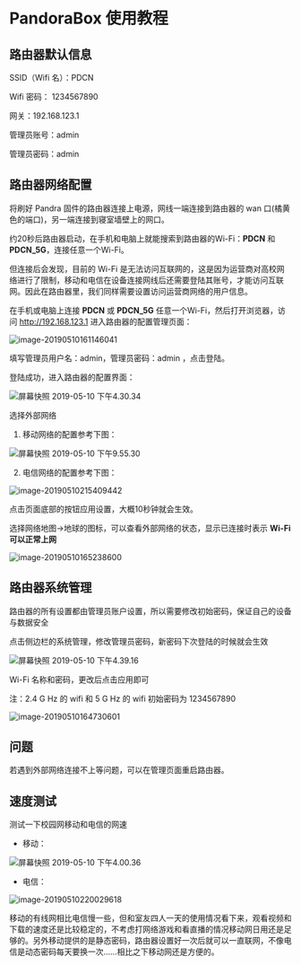 

# PandoraBox 使用教程

## 路由器默认信息

SSID（Wifi 名）：PDCN

Wifi 密码： 1234567890

网关：192.168.123.1

管理员账号：admin

管理员密码：admin



## 路由器网络配置

将刷好 Pandra 固件的路由器连接上电源，网线一端连接到路由器的 wan 口(橘黄色的端口)，另一端连接到寝室墙壁上的网口。

约20秒后路由器启动，在手机和电脑上就能搜索到路由器的Wi-Fi：**PDCN** 和 **PDCN_5G**，连接任意一个Wi-Fi。

但连接后会发现，目前的 Wi-Fi 是无法访问互联网的，这是因为运营商对高校网络进行了限制，移动和电信在设备连接网线后还需要登陆其账号，才能访问互联网。因此在路由器里，我们同样需要设置访问运营商网络的用户信息。

在手机或电脑上连接 **PDCN** 或 **PDCN_5G** 任意一个Wi-Fi，然后打开浏览器，访问 http://192.168.123.1 进入路由器的配置管理页面：

![image-20190510161146041](https://ws1.sinaimg.cn/large/006tNc79ly1g2wafd5k8tj31ao0lijuy.jpg)

填写管理员用户名：admin，管理员密码：admin ，点击登陆。

登陆成功，进入路由器的配置界面：

![屏幕快照 2019-05-10 下午4.30.34](https://ws2.sinaimg.cn/large/006tNc79ly1g2wb64efmpj30zo0u0qf4.jpg)



选择外部网络

1. 移动网络的配置参考下图：

![屏幕快照 2019-05-10 下午9.55.30](https://ws1.sinaimg.cn/large/006tNc79ly1g2wkeg68brj30r81dodp9.jpg)

2. 电信网络的配置参考下图：

![image-20190510215409442](https://ws1.sinaimg.cn/large/006tNc79ly1g2wkbc9m6qj30r61dan78.jpg)

点击页面底部的按钮应用设置，大概10秒钟就会生效。



选择网络地图->地球的图标，可以查看外部网络的状态，显示已连接时表示 **Wi-Fi 可以正常上网**

![image-20190510165238600](https://ws4.sinaimg.cn/large/006tNc79ly1g2wblm086xj310m0u0qb6.jpg)



## 路由器系统管理

路由器的所有设置都由管理员账户设置，所以需要修改初始密码，保证自己的设备与数据安全

点击侧边栏的系统管理，修改管理员密码，新密码下次登陆的时候就会生效

![屏幕快照 2019-05-10 下午4.39.16](https://ws1.sinaimg.cn/large/006tNc79ly1g2wk46or7mj30u00xcqc9.jpg)



 Wi-Fi 名称和密码，更改后点击应用即可

注：2.4 G Hz 的 wifi 和 5 G Hz 的 wifi 初始密码为 1234567890

![image-20190510164730601](https://ws4.sinaimg.cn/large/006tNc79ly1g2wbgan4ozj30u00vu7ef.jpg)



## 问题

若遇到外部网络连接不上等问题，可以在管理页面重启路由器。



## 速度测试

测试一下校园网移动和电信的网速

- 移动：

![屏幕快照 2019-05-10 下午4.00.36](https://ws1.sinaimg.cn/large/006tNc79ly1g2wkg5ezp7j31060u00z8.jpg)



- 电信：

![image-20190510220029618](https://ws4.sinaimg.cn/large/006tNc79ly1g2wki03gugj30zy0u044w.jpg)



移动的有线网相比电信慢一些，但和室友四人一天的使用情况看下来，观看视频和下载的速度还是比较稳定的，不考虑打网络游戏和看直播的情况移动网日用还是足够的。另外移动提供的是静态密码，路由器设置好一次后就可以一直联网，不像电信是动态密码每天要换一次……相比之下移动网还是方便的。